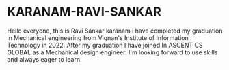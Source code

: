 # KARANAM-RAVI-SANKAR
Hello everyone, this is Ravi Sankar karanam i have completed my graduation in Mechanical engineering from Vignan's Institute of Information Technology in 2022. After my graduation I have joined In ASCENT CS GLOBAL as a Mechanical design engineer. I'm looking forward to use skills and always eager to learn.
